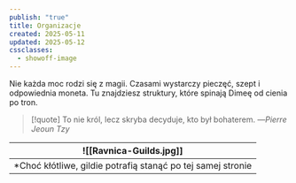 ```yaml
---
publish: "true"
title: Organizacje
created: 2025-05-11
updated: 2025-05-12
cssclasses:
  - showoff-image
---
```

Nie każda moc rodzi się z magii. Czasami wystarczy pieczęć, szept i odpowiednia moneta. Tu znajdziesz struktury, które spinają Dimeę od cienia po tron.
>[!quote] To nie król, lecz skryba decyduje, kto był bohaterem.
>—*Pierre Jeoun Tzy*

| ![[Ravnica-Guilds.jpg]]|
|-|
|*Choć kłótliwe, gildie potrafią stanąć po tej samej stronie |
